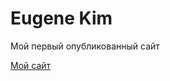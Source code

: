 

# Eugene Kim
Мой первый опубликованный сайт

[Мой сайт](https://eugenekim1993.github.io/lesson_12/ "Мой сайт")
